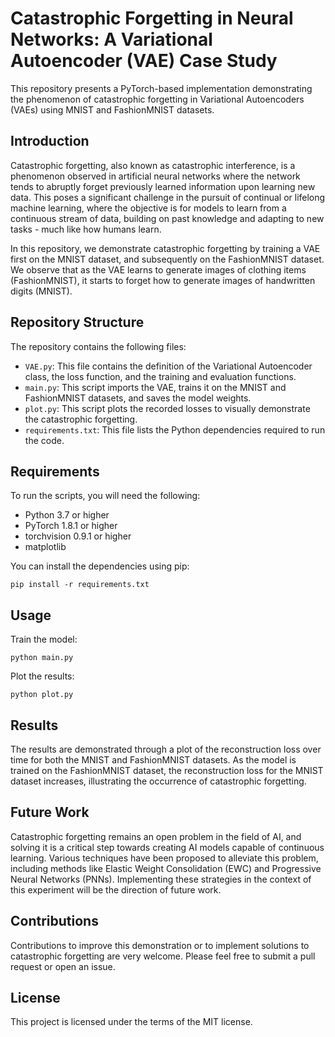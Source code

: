 # Catastrophic Forgetting in Neural Networks: A Variational Autoencoder (VAE) Case Study

This repository presents a PyTorch-based implementation demonstrating the phenomenon of catastrophic forgetting in Variational Autoencoders (VAEs) using MNIST and FashionMNIST datasets.

## Introduction

Catastrophic forgetting, also known as catastrophic interference, is a phenomenon observed in artificial neural networks where the network tends to abruptly forget previously learned information upon learning new data. This poses a significant challenge in the pursuit of continual or lifelong machine learning, where the objective is for models to learn from a continuous stream of data, building on past knowledge and adapting to new tasks - much like how humans learn.

In this repository, we demonstrate catastrophic forgetting by training a VAE first on the MNIST dataset, and subsequently on the FashionMNIST dataset. We observe that as the VAE learns to generate images of clothing items (FashionMNIST), it starts to forget how to generate images of handwritten digits (MNIST).

## Repository Structure

The repository contains the following files:

- `VAE.py`: This file contains the definition of the Variational Autoencoder class, the loss function, and the training and evaluation functions.
- `main.py`: This script imports the VAE, trains it on the MNIST and FashionMNIST datasets, and saves the model weights.
- `plot.py`: This script plots the recorded losses to visually demonstrate the catastrophic forgetting.
- `requirements.txt`: This file lists the Python dependencies required to run the code.

## Requirements

To run the scripts, you will need the following:

- Python 3.7 or higher
- PyTorch 1.8.1 or higher
- torchvision 0.9.1 or higher
- matplotlib

You can install the dependencies using pip:

```
pip install -r requirements.txt
```

## Usage

Train the model:

```
python main.py
```

Plot the results:

```
python plot.py
```

## Results

The results are demonstrated through a plot of the reconstruction loss over time for both the MNIST and FashionMNIST datasets. As the model is trained on the FashionMNIST dataset, the reconstruction loss for the MNIST dataset increases, illustrating the occurrence of catastrophic forgetting.

## Future Work

Catastrophic forgetting remains an open problem in the field of AI, and solving it is a critical step towards creating AI models capable of continuous learning. Various techniques have been proposed to alleviate this problem, including methods like Elastic Weight Consolidation (EWC) and Progressive Neural Networks (PNNs). Implementing these strategies in the context of this experiment will be the direction of future work.

## Contributions

Contributions to improve this demonstration or to implement solutions to catastrophic forgetting are very welcome. Please feel free to submit a pull request or open an issue.

## License

This project is licensed under the terms of the MIT license.
